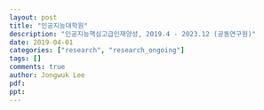 ```yaml
---
layout: post
title: "인공지능대학원"
description: "인공지능핵심고급인재양성, 2019.4 - 2023.12 (공동연구원)"
date: 2019-04-01
categories: ["research", "research_ongoing"]
tags: []
comments: true
author: Jongwuk Lee
pdf:
ppt:
---
```

